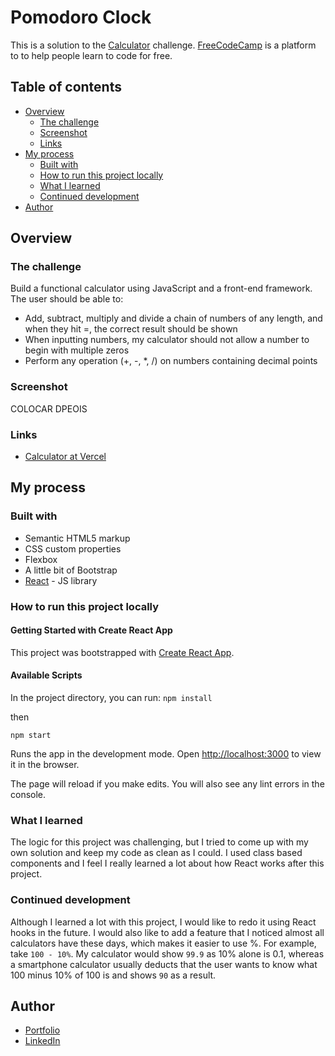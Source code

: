 # Pomodoro Clock

This is a solution to the [Calculator](https://www.freecodecamp.org/learn/front-end-libraries/front-end-libraries-projects/build-a-javascript-calculator) challenge. [FreeCodeCamp](https://www.freecodecamp.org/) is a platform to to help people learn to code for free.

## Table of contents

- [Overview](#overview)
  - [The challenge](#the-challenge)
  - [Screenshot](#screenshot)
  - [Links](#links)
- [My process](#my-process)
  - [Built with](#built-with)
  - [How to run this project locally](#how-to-run-this-project-locally)
  - [What I learned](#what-i-learned)
  - [Continued development](#continued-development)
- [Author](#author)

## Overview

### The challenge

Build a functional calculator using JavaScript and a front-end framework. The user should be able to:
- Add, subtract, multiply and divide a chain of numbers of any length, and when they hit =, the correct result should be shown
- When inputting numbers, my calculator should not allow a number to begin with multiple zeros
- Perform any operation (+, -, *, /) on numbers containing decimal points

### Screenshot

COLOCAR DPEOIS

### Links

- [Calculator at Vercel](https://calculator-rose.vercel.app/)

## My process

### Built with

- Semantic HTML5 markup
- CSS custom properties
- Flexbox
- A little bit of Bootstrap
- [React](https://reactjs.org/) - JS library

### How to run this project locally

#### Getting Started with Create React App

This project was bootstrapped with [Create React App](https://github.com/facebook/create-react-app).

#### Available Scripts

In the project directory, you can run:
```npm install``` 

then

```npm start```

Runs the app in the development mode.
Open [http://localhost:3000](http://localhost:3000) to view it in the browser.

The page will reload if you make edits.
You will also see any lint errors in the console.

### What I learned

The logic for this project was challenging, but I tried to come up with my own solution and keep my code as clean as I could. I used class based components and I feel I really learned a lot about how React works after this project.

### Continued development

Although I learned a lot with this project, I would like to redo it using React hooks in the future. I would also like to add a feature that I noticed almost all calculators have these days, which makes it easier to use %. For example, take ```100 - 10%```. My calculator would show ```99.9``` as 10% alone is 0.1, whereas a smartphone calculator usually deducts that the user wants to know what 100 minus 10% of 100 is and shows ```90``` as a result.

## Author

- [Portfolio](https://barbaraaliverti.github.io/)
- [LinkedIn](https://www.linkedin.com/in/barbaraaliverti)